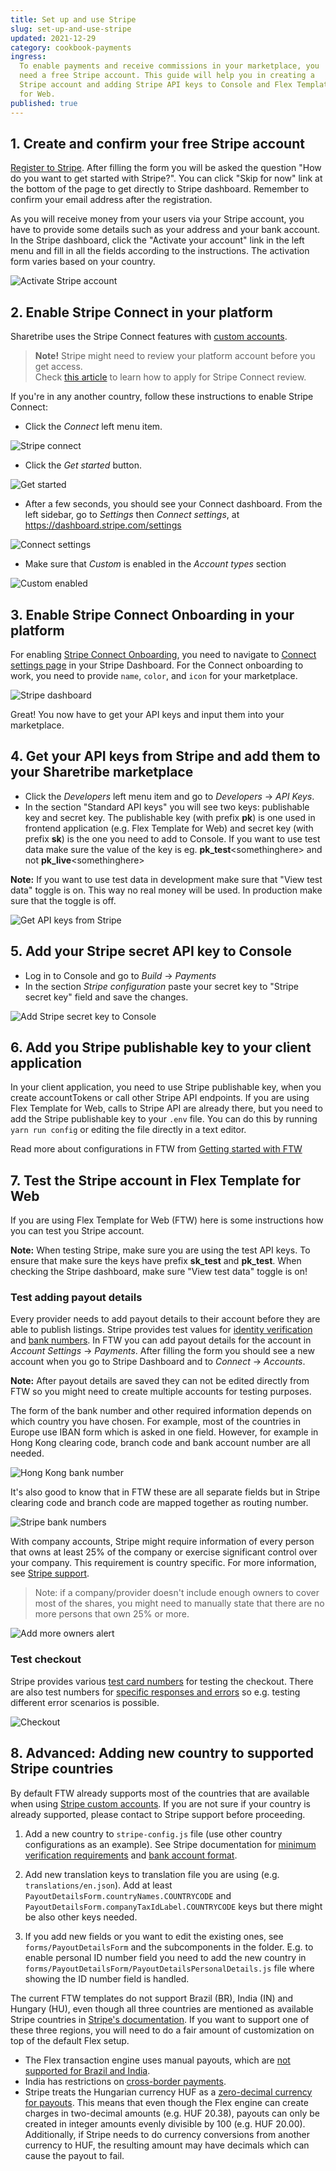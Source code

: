 ```yaml
---
title: Set up and use Stripe
slug: set-up-and-use-stripe
updated: 2021-12-29
category: cookbook-payments
ingress:
  To enable payments and receive commissions in your marketplace, you
  need a free Stripe account. This guide will help you in creating a
  Stripe account and adding Stripe API keys to Console and Flex Template
  for Web.
published: true
---
```


## 1. Create and confirm your free Stripe account

[Register to Stripe](https://dashboard.stripe.com/register). After
filling the form you will be asked the question "How do you want to get
started with Stripe?". You can click "Skip for now" link at the bottom
of the page to get directly to Stripe dashboard. Remember to confirm
your email address after the registration.

As you will receive money from your users via your Stripe account, you
have to provide some details such as your address and your bank account.
In the Stripe dashboard, click the "Activate your account" link in the
left menu and fill in all the fields according to the instructions. The
activation form varies based on your country.

![Activate Stripe account](./activate-account.png)

## 2. Enable Stripe Connect in your platform

Sharetribe uses the Stripe Connect features with
[custom accounts](https://stripe.com/docs/connect/accounts#custom-accounts).

> **Note!** Stripe might need to review your platform account before you
> get access. <br /> Check
> [this article](/cookbook-payments/stripe-connect-platform-review/) to
> learn how to apply for Stripe Connect review.

If you're in any another country, follow these instructions to enable
Stripe Connect:

- Click the _Connect_ left menu item.

![Stripe connect](./stripe-connect.png)

- Click the _Get started_ button.

![Get started](./stripe-get-started.png)

- After a few seconds, you should see your Connect dashboard. From the
  left sidebar, go to _Settings_ then _Connect settings_, at
  https://dashboard.stripe.com/settings

![Connect settings](./stripe-connect-settings.jpg)

- Make sure that _Custom_ is enabled in the _Account types_ section

![Custom enabled](./stripe-custom-enabled.jpg)

## 3. Enable Stripe Connect Onboarding in your platform

For enabling
[Stripe Connect Onboarding](/cookbook-payments/provider-onboarding-and-identity-verification/),
you need to navigate to
[Connect settings page](https://dashboard.stripe.com/account/applications/settings)
in your Stripe Dashboard. For the Connect onboarding to work, you need
to provide `name`, `color`, and `icon` for your marketplace.

![Stripe dashboard](./stripe-dashboard.png)

Great! You now have to get your API keys and input them into your
marketplace.

## 4. Get your API keys from Stripe and add them to your Sharetribe marketplace

- Click the _Developers_ left menu item and go to _Developers_ → _API
  Keys_.
- In the section "Standard API keys" you will see two keys: publishable
  key and secret key. The publishable key (with prefix **pk**) is one
  used in frontend application (e.g. Flex Template for Web) and secret
  key (with prefix **sk**) is the one you need to add to Console. If you
  want to use test data make sure the value of the key is eg.
  **pk_test**\<somethinghere\> and not **pk_live**\<somethinghere\>

**Note:** If you want to use test data in development make sure that
"View test data" toggle is on. This way no real money will be used. In
production make sure that the toggle is off.

![Get API keys from Stripe](./api-keys.png)

## 5. Add your Stripe secret API key to Console

- Log in to Console and go to _Build_ → _Payments_
- In the section _Stripe configuration_ paste your secret key to "Stripe
  secret key" field and save the changes.

![Add Stripe secret key to Console](./add-stripe-to-console.png)

## 6. Add you Stripe publishable key to your client application

In your client application, you need to use Stripe publishable key, when
you create accountTokens or call other Stripe API endpoints. If you are
using Flex Template for Web, calls to Stripe API are already there, but
you need to add the Stripe publishable key to your `.env` file. You can
do this by running `yarn run config` or editing the file directly in a
text editor.

Read more about configurations in FTW from
[Getting started with FTW](/introduction/getting-started-with-ftw-daily/#add-environment-variables)

## 7. Test the Stripe account in Flex Template for Web

If you are using Flex Template for Web (FTW) here is some instructions
how you can test you Stripe account.

**Note:** When testing Stripe, make sure you are using the test API
keys. To ensure that make sure the keys have prefix **sk_test** and
**pk_test**. When checking the Stripe dashboard, make sure "View test
data" toggle is on!

### Test adding payout details

Every provider needs to add payout details to their account before they
are able to publish listings. Stripe provides test values for
[identity verification](https://stripe.com/docs/connect/testing#identity-verification)
and [bank numbers](https://stripe.com/docs/connect/testing#payouts). In
FTW you can add payout details for the account in _Account Settings_ →
_Payments_. After filling the form you should see a new account when you
go to Stripe Dashboard and to _Connect_ → _Accounts_.

**Note:** After payout details are saved they can not be edited directly
from FTW so you might need to create multiple accounts for testing
purposes.

The form of the bank number and other required information depends on
which country you have chosen. For example, most of the countries in
Europe use IBAN form which is asked in one field. However, for example
in Hong Kong clearing code, branch code and bank account number are all
needed.

![Hong Kong bank number](bank-number-hk.png)

It's also good to know that in FTW these are all separate fields but in
Stripe clearing code and branch code are mapped together as routing
number.

![Stripe bank numbers](stripe-bank-numbers.png)

With company accounts, Stripe might require information of every person
that owns at least 25% of the company or exercise significant control
over your company. This requirement is country specific. For more
information, see
[Stripe support](https://support.stripe.com/questions/company-ownership-and-director-requirement).

> Note: if a company/provider doesn't include enough owners to cover
> most of the shares, you might need to manually state that there are no
> more persons that own 25% or more.

![Add more owners alert](stripe-add-more-owners-alert.png)

### Test checkout

Stripe provides various
[test card numbers](https://stripe.com/docs/testing#cards) for testing
the checkout. There are also test numbers for
[specific responses and errors](https://stripe.com/docs/testing#cards-responses)
so e.g. testing different error scenarios is possible.

![Checkout](checkout.png)

## 8. Advanced: Adding new country to supported Stripe countries

By default FTW already supports most of the countries that are available
when using
[Stripe custom accounts](https://stripe.com/docs/connect/accounts#custom-accounts).
If you are not sure if your country is already supported, please contact
to Stripe support before proceeding.

1. Add a new country to `stripe-config.js` file (use other country
   configurations as an example). See Stripe documentation for
   [minimum verification requirements](https://stripe.com/docs/connect/required-verification-information)
   and
   [bank account format](https://stripe.com/docs/connect/payouts#formats).

2. Add new translation keys to translation file you are using (e.g.
   `translations/en.json`). Add at least
   `PayoutDetailsForm.countryNames.COUNTRYCODE` and
   `PayoutDetailsForm.companyTaxIdLabel.COUNTRYCODE` keys but there
   might be also other keys needed.

3. If you add new fields or you want to edit the existing ones, see
   `forms/PayoutDetailsForm` and the subcomponents in the folder. E.g.
   to enable personal ID number field you need to add the new country in
   `forms/PayoutDetailsForm/PayoutDetailsPersonalDetails.js` file where
   showing the ID number field is handled.

<extrainfo title="Why are Brazil, India and Hungary not supported by default?">
The current FTW templates do not support Brazil (BR), India (IN) and Hungary (HU),
even though all three countries are mentioned as available Stripe countries in <a href="https://stripe.com/docs/connect/accounts#custom-accounts">Stripe's
documentation</a>. If you want to support one of these three regions, you will
need to do a fair amount of customization on top of the default Flex setup.
<ul>
  <li> The Flex transaction engine uses manual payouts, which are <a href="https://stripe.com/docs/payouts#manual-payouts">not supported for Brazil and India</a>.</li>
  <li>India has restrictions on <a href="https://support.stripe.com/questions/stripe-india-support-for-marketplaces">cross-border payments</a>.</li>
  <li>Stripe treats the Hungarian currency HUF as a <a href="https://stripe.com/docs/currencies#special-cases">zero-decimal currency for payouts</a>. This means that even though the Flex engine can create charges in two-decimal amounts (e.g. HUF 20.38), payouts can only be created in integer amounts evenly divisible by 100 (e.g. HUF 20.00). Additionally, if Stripe needs to do currency conversions from another currency to HUF, the resulting amount may have decimals which can cause the payout to fail.</li>
</ul>
</extrainfo>
